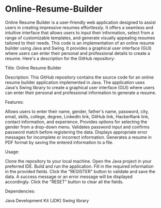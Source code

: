 # Online-Resume-Builder

Online Resume Builder is a user-friendly web application designed to assist users in creating impressive resumes effortlessly. It offers a seamless and intuitive interface that allows users to input their information, select from a range of customizable templates, and generate visually appealing resumes tailored to their needs. This code is an implementation of an online resume builder using Java and Swing. It provides a graphical user interface (GUI) where users can enter their personal and professional details to create a resume. Here's a description for the GitHub repository:

Title: Online Resume Builder

Description: This GitHub repository contains the source code for an online resume builder application implemented in Java. The application uses Java's Swing library to create a graphical user interface (GUI) where users can enter their personal and professional information to generate a resume.

Features:

Allows users to enter their name, gender, father's name, password, city, email, skills, college, degree, LinkedIn link, GitHub link, HackerRank link, contact information, and experience.
Provides options for selecting the gender from a drop-down menu.
Validates password input and confirms password match before registering the data.
Displays appropriate error messages for incomplete or incorrect information.
Generates a resume in PDF format by saving the entered information to a file.

Usage:

Clone the repository to your local machine.
Open the Java project in your preferred IDE.
Build and run the application.
Fill in the required information in the provided fields.
Click the "REGISTER" button to validate and save the data. A success message or an error message will be displayed accordingly.
Click the "RESET" button to clear all the fields.

Dependencies:

Java Development Kit (JDK)
Swing library
